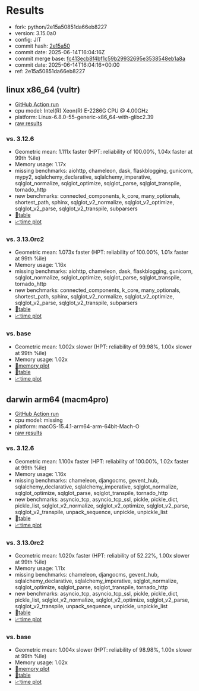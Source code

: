 # Results

- fork: python/2e15a50851da66eb8227
- version: 3.15.0a0
- config: JIT
- commit hash: [2e15a50](https://github.com/python/cpython/commit/2e15a50)
- commit date: 2025-06-14T16:04:16Z
- commit merge base: [fc413ecb8f4bf1c59b29932695e3538548eb1a8a](https://github.com/python/cpython/commit/fc413ecb8f4bf1c59b29932695e3538548eb1a8a)
- commit date: 2025-06-14T16:04:16+00:00
- ref: 2e15a50851da66eb8227

## linux x86_64 (vultr)

- [GitHub Action run](https://github.com/facebookexperimental/free-threading-benchmarking/actions/runs/15657462322)
- cpu model: Intel(R) Xeon(R) E-2286G CPU @ 4.00GHz
- platform: Linux-6.8.0-55-generic-x86_64-with-glibc2.39
- [raw results](bm-20250614-vultr-x86_64-python-2e15a50851da66eb8227-3.15.0a0-2e15a50.json)

### vs. 3.12.6

- Geometric mean: 1.111x faster (HPT: reliability of 100.00%, 1.04x faster at 99th %ile)
- Memory usage: 1.17x
- missing benchmarks: aiohttp, chameleon, dask, flaskblogging, gunicorn, mypy2, sqlalchemy_declarative, sqlalchemy_imperative, sqlglot_normalize, sqlglot_optimize, sqlglot_parse, sqlglot_transpile, tornado_http
- new benchmarks: connected_components, k_core, many_optionals, shortest_path, sphinx, sqlglot_v2_normalize, sqlglot_v2_optimize, sqlglot_v2_parse, sqlglot_v2_transpile, subparsers
- [📄table](bm-20250614-vultr-x86_64-python-2e15a50851da66eb8227-3.15.0a0-2e15a50-vs-3.12.6.md)
- [📈time plot](bm-20250614-vultr-x86_64-python-2e15a50851da66eb8227-3.15.0a0-2e15a50-vs-3.12.6.svg)

### vs. 3.13.0rc2

- Geometric mean: 1.073x faster (HPT: reliability of 100.00%, 1.01x faster at 99th %ile)
- Memory usage: 1.16x
- missing benchmarks: aiohttp, chameleon, dask, flaskblogging, gunicorn, sqlglot_normalize, sqlglot_optimize, sqlglot_parse, sqlglot_transpile, tornado_http
- new benchmarks: connected_components, k_core, many_optionals, shortest_path, sphinx, sqlglot_v2_normalize, sqlglot_v2_optimize, sqlglot_v2_parse, sqlglot_v2_transpile, subparsers
- [📄table](bm-20250614-vultr-x86_64-python-2e15a50851da66eb8227-3.15.0a0-2e15a50-vs-3.13.0rc2.md)
- [📈time plot](bm-20250614-vultr-x86_64-python-2e15a50851da66eb8227-3.15.0a0-2e15a50-vs-3.13.0rc2.svg)

### vs. base

- Geometric mean: 1.002x slower (HPT: reliability of 99.98%, 1.00x slower at 99th %ile)
- Memory usage: 1.02x
- [🧠memory plot](bm-20250614-vultr-x86_64-python-2e15a50851da66eb8227-3.15.0a0-2e15a50-vs-base-mem.svg)
- [📄table](bm-20250614-vultr-x86_64-python-2e15a50851da66eb8227-3.15.0a0-2e15a50-vs-base.md)
- [📈time plot](bm-20250614-vultr-x86_64-python-2e15a50851da66eb8227-3.15.0a0-2e15a50-vs-base.svg)

## darwin arm64 (macm4pro)

- [GitHub Action run](https://github.com/facebookexperimental/free-threading-benchmarking/actions/runs/15657462322)
- cpu model: missing
- platform: macOS-15.4.1-arm64-arm-64bit-Mach-O
- [raw results](bm-20250614-macm4pro-arm64-python-2e15a50851da66eb8227-3.15.0a0-2e15a50.json)

### vs. 3.12.6

- Geometric mean: 1.100x faster (HPT: reliability of 100.00%, 1.02x faster at 99th %ile)
- Memory usage: 1.16x
- missing benchmarks: chameleon, djangocms, gevent_hub, sqlalchemy_declarative, sqlalchemy_imperative, sqlglot_normalize, sqlglot_optimize, sqlglot_parse, sqlglot_transpile, tornado_http
- new benchmarks: asyncio_tcp, asyncio_tcp_ssl, pickle, pickle_dict, pickle_list, sqlglot_v2_normalize, sqlglot_v2_optimize, sqlglot_v2_parse, sqlglot_v2_transpile, unpack_sequence, unpickle, unpickle_list
- [📄table](bm-20250614-macm4pro-arm64-python-2e15a50851da66eb8227-3.15.0a0-2e15a50-vs-3.12.6.md)
- [📈time plot](bm-20250614-macm4pro-arm64-python-2e15a50851da66eb8227-3.15.0a0-2e15a50-vs-3.12.6.svg)

### vs. 3.13.0rc2

- Geometric mean: 1.020x faster (HPT: reliability of 52.22%, 1.00x slower at 99th %ile)
- Memory usage: 1.11x
- missing benchmarks: chameleon, djangocms, gevent_hub, sqlalchemy_declarative, sqlalchemy_imperative, sqlglot_normalize, sqlglot_optimize, sqlglot_parse, sqlglot_transpile, tornado_http
- new benchmarks: asyncio_tcp, asyncio_tcp_ssl, pickle, pickle_dict, pickle_list, sqlglot_v2_normalize, sqlglot_v2_optimize, sqlglot_v2_parse, sqlglot_v2_transpile, unpack_sequence, unpickle, unpickle_list
- [📄table](bm-20250614-macm4pro-arm64-python-2e15a50851da66eb8227-3.15.0a0-2e15a50-vs-3.13.0rc2.md)
- [📈time plot](bm-20250614-macm4pro-arm64-python-2e15a50851da66eb8227-3.15.0a0-2e15a50-vs-3.13.0rc2.svg)

### vs. base

- Geometric mean: 1.004x slower (HPT: reliability of 98.98%, 1.00x slower at 99th %ile)
- Memory usage: 1.02x
- [🧠memory plot](bm-20250614-macm4pro-arm64-python-2e15a50851da66eb8227-3.15.0a0-2e15a50-vs-base-mem.svg)
- [📄table](bm-20250614-macm4pro-arm64-python-2e15a50851da66eb8227-3.15.0a0-2e15a50-vs-base.md)
- [📈time plot](bm-20250614-macm4pro-arm64-python-2e15a50851da66eb8227-3.15.0a0-2e15a50-vs-base.svg)

